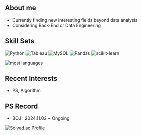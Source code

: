 ## About me
- Currently finding new interesting fields beyond data analysis
- Considering Back-End or Data Engineering
## Skill Sets
![Python](https://img.shields.io/badge/python-3670A0?style=for-the-badge&logo=python&logoColor=ffdd54)
![Tableau](https://img.shields.io/badge/tableau-E97627?style=for-the-badge&logo=tableau&logoColor=white)
![MySQL](https://img.shields.io/badge/mysql-4479A1.svg?style=for-the-badge&logo=mysql&logoColor=white)
![Pandas](https://img.shields.io/badge/pandas-%23150458.svg?style=for-the-badge&logo=pandas&logoColor=white)
![scikit-learn](https://img.shields.io/badge/scikit--learn-%23F7931E.svg?style=for-the-badge&logo=scikit-learn&logoColor=white)

![most languages](https://github-readme-stats.vercel.app/api/top-langs/?username=swtaktak&layout=compact)
## Recent Interests
- PS, Algorithm
## PS Record
- BOJ : 2024.11.02 ~ Ongoing
  
[![Solved.ac Profile](http://mazassumnida.wtf/api/v2/generate_badge?boj=taraki3639)](https://solved.ac/taraki3639/)

